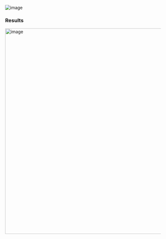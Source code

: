 ![image](https://github.com/user-attachments/assets/7f91d9b8-bdca-4460-b0de-0422af8cb655)

### Results
<img width="666" alt="image" src="https://github.com/user-attachments/assets/9241d3a1-7fac-4062-af06-c531626376e0" />

